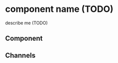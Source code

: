 # component name (TODO)

describe me (TODO)

## Component

<!-- <<Component_Head>> -->

## Channels

<!-- <<Component_Channels>> -->
